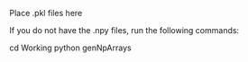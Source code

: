 Place .pkl files here

If you do not have the .npy files, run the following commands:

cd Working
python genNpArrays
